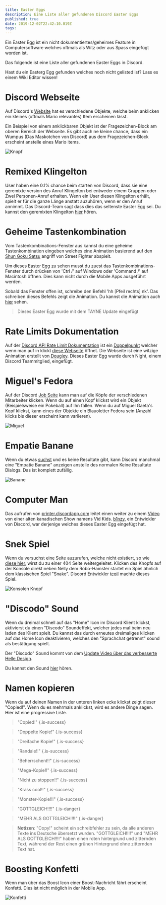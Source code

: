 ```yaml
---
title: Easter Eggs
description: Eine Liste aller gefundenen Discord Easter Eggs
published: true
date: 2019-12-02T22:42:10.019Z
tags: 
---
```


Ein Easter Egg ist ein nicht dokumentiertes/geheimes Feature in Computersoftware welches oftmals als Witz oder aus Spass eingefügt worden ist.

Das folgende ist eine Liste aller gefundenen Easter Eggs in Discord.

Hast du ein Easterg Egg gefunden welches noch nicht gelisted ist? Lass es einem Wiki Editor wissen!

# Discord Webseite
Auf Discord's [Website](https://discordapp.com) hat es verschiedene Objekte, welche beim anklicken ein kleines (oftmals Mario relevantes) Item erscheinen lässt.

Ein Beispiel von einem anklickbaren Objekt ist der Fragezeichen-Block am oberen Bereich der Webseite.
Es gibt auch ne kleine chance, dass ein Wumpus (Das Maskotchen von Discord) aus dem Fragezeichen-Block erscheint anstelle eines Mario items.

![Knopf](/uploads/easter-eggs/newbutton.png "Ein Knopf auf Discord's Webseite welches ein Easter Egg zeigt")

# Remixed Klingelton
User haben eine 0.1% chance beim starten von Discord, dass sie eine geremixte version des Anruf Klingelton bei entweder einem Gruppen oder Zwei Personen-Anruf erhalten. Wenn ein User diesen Klingelton erhält, spielt er für die ganze Länge anstatt auzuhören, wenn er den Anruf annimmt. Das Discord-Team sagt dass dies das seltenste Easter Egg sei. Du kannst den geremixten Klingelton [hier](https://canary.discordapp.com/assets/b9411af07f154a6fef543e7e442e4da9.mp3) hören.

# Geheime Tastenkombination
Vom Tastenkombinations-Fenster aus kannst du eine geheime Tastenkombination eingeben welches eine Animation basierend auf den [Shun Goku Satsu](http://streetfighter.wikia.com/wiki/Shun_Goku_Satsu) angriff von Street Fighter abspielt.

Um dieses Easter Egg zu sehen musst du zuest das Tastenkombinations-Fenster durch drücken von 'Ctrl /' auf Windows oder 'Command /' auf Macintosh öffnen. Dies kann nicht durch die Mobile Apps ausgeführt werden.

Sobald das Fenster offen ist, schreibe den Befehl 'hh [Pfeil rechts] nk'. Das schreiben dieses Befehls zeigt die Animation. Du kannst die Animation auch [hier](/uploads/easter-eggs/keyboard-combo.gif) sehen.

> Dieses Easter Egg wurde mit dem TAYNE Update eingefügt

# Rate Limits Dokumentation
Auf der [Discord API Rate Limit Dokumentation](https://discordapp.com/developers/docs/topics/rate-limits) ist ein [Doppelpunkt](http://i.imgur.com/BkLamTK.png) welcher wenn man auf in klickt [diese Webseite](http://takeb1nzyto.space) öffnet. Die Webseite ist eine witzige Animation erstellt von [Dougley](http://dougleyownsthisdomain.takeb1nzyto.space/). Dieses Easter Egg wurde durch Night, einem Discord Teammitglied, eingefügt.

# Miguel's Fedora
Auf der Discord [Job Seite](https://discordapp.com/jobs) kann man auf die Köpfe der verschiedenen Mitarbeiter klicken. Wenn du auf einen Kopf klickst wird ein Objekt (Beispielsweise ein Pokeball) auf Ihn fallen. Wenn du auf Miguel Gaeta's Kopf klickst, kann eines der Objekte ein Blauoletter Fedora sein (Anzahl klicks bis dieser erscheint kann variieren).

![Miguel](/uploads/easter-eggs/miguel.png "Miguel")

# Empatie Banane
Wenn du etwas [suchst](/search) und es keine Resultate gibt, kann Discord manchmal eine "Empatie Banane" anzeigen anstelle des normalen Keine Resultate Dialogs. Das ist komplett zufällig.

![Banane](/uploads/easter-eggs/banana.png "Banane")

# Computer Man
Das aufrufen von [printer.discordapp.com](https://printer.discordapp.com) leitet einen weiter zu einem [Video](https://www.youtube.com/watch?v=jeg_TJvkSjg) von einer alten kanadischen Show namens Vid Kids. [b1nzy](https://twitter.com/b1naryth1ef), ein Entwickler von Discord, war derjenige welches dieses Easter Egg eingefügt hat.

# Snek Spiel
Wenn du versuchst eine Seite auzurufen, welche nicht existiert, so wie [diese hier](https://discordapp.com/TheDiscordWikisPartnership), wirst du zu einer 404 Seite weitergeleitet. Klicken des Knopfs auf der Konsole direkt neben Nelly dem Robo-Hamster startet ein Spiel ähnlich dem klassischen Spiel "Snake". Discord Entwickler [tcoil](https://twitter.com/t_coil) machte dieses Spiel.

![Konsolen Knopf](/uploads/easter-eggs/console-button.png "Konsolen Knopf")

# "Discodo" Sound
Wenn du dreimal schnell auf das "Home" Icon im Discord Klient klickst, aktivierst du einen "Discodo" Soundeffekt, welcher jedes mal beim neu laden des Klient spielt.
Du kannst das durch erneutes dreimaliges klicken auf das Home Icon deaktivieren, welches den "Sprachchat getrennt" sound als bestätigung spielt.

Der "Discodo" Sound kommt von dem [Update Video über das verbesserte Helle Design](https://youtube.com/watch?v=BJHZxqyfrqk?t=61).

Du kannst den Sound [hier](https://canary.discordapp.com/assets/773745b4ebae9f47e802724ec33b8a3f.mp3) hören.

# Namen kopieren
Wenn du auf deinen Namen in der unteren linken ecke klickst zeigt dieser "Copied!". Wenn du es mehrmals anklickst, wird es andere Dinge sagen. Hier ist eine progressive Liste.

> "Copied!"
{.is-success}

> "Doppelte Kopie!"
{.is-success}

> "Dreifache Kopie!"
{.is-success}

> "Randale!!"
{.is-success}

> "Beherrschent!!"
{.is-success}

> "Mega-Kopie!!"
{.is-success}

> "Nicht zu stoppen!!"
{.is-success}

> "Krass cool!!"
{.is-success}

> "Monster-Kopie!!!"
{.is-success}

> "GOTTGLEICH!!!!"
{.is-danger}

> "MEHR ALS GOTTGLEICH!!!!"
{.is-danger}

> **Notizen**:
> "Copy!" scheint ein schreibfehler zu sein, da alle anderen Texte ins Deutsche übersetzt wurden.
> "GOTTGLEICH!!!!" und "MEHR ALS GOTTGLEICH!!!!" haben einen roten hintergrund und zitternden Text, während der Rest einen grünen Hintergrund ohne zitternden Text hat.

# Boosting Konfetti
Wenn man über das Boost Icon einer Boost-Nachricht fährt erscheint Konfetti. Dies ist nicht möglich in der Mobile App.

![Konfetti](/uploads/easter-eggs/boost-confetti.gif "Boost Konfetti")
